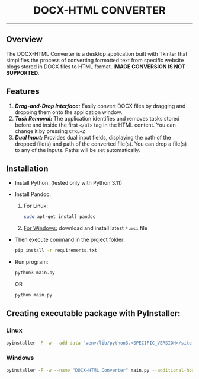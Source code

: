 <h1 style="display: flex; justify-content: center">DOCX-HTML CONVERTER</h1>

---

## Overview

The DOCX-HTML Converter is a desktop application built with Tkinter that simplifies the process of converting formatted
text from specific website blogs stored in DOCX files to HTML format. **IMAGE CONVERSION IS NOT SUPPORTED**.

## Features

1. ***Drag-and-Drop Interface:*** Easily convert DOCX files by dragging and dropping them onto the application window.
2. ***Task Removal:*** The application identifies and removes tasks stored before and inside the first `</ul>` tag in
   the HTML content. You can change it by pressing `CTRL+Z`
3. ***Dual Input:*** Provides dual input fields, displaying the path of the dropped file(s) and path of the converted
   file(s). You can drop a file(s) to any of the inputs. Paths will be set automatically.

## Installation

* Install Python. (tested only with Python 3.11)
* Install Pandoc:

    1. For Linux:
       ```sh
       sudo apt-get install pandoc

    2. [For Windows:](https://github.com/jgm/pandoc/releases/tag/3.1.9/) download and install latest `*.msi` file

* Then execute command in the project folder:
  ```sh
  pip install -r requirements.txt
* Run program:
  ```sh
  python3 main.py
  ```
  OR
  ```sh
  python main.py
  ```

## Creating executable package with PyInstaller:

### Linux

```sh
pyinstaller -F -w --add-data "venv/lib/python3.<SPECIFIC_VERSION>/site-packages/tkinterdnd2/tkdnd/linux64/libtkdnd2.9.2.so:tkinterdnd2/tkdnd/linux64/" --name "DOCX-HTML Converter" main.py --additional-hooks-dir=.
```

### Windows

```sh
pyinstaller -F -w --name "DOCX-HTML Converter" main.py --additional-hooks-dir=.
```